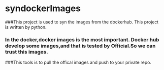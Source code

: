 # syndockerImages

###This project is used to syn the images from the dockerhub. This project is written by python.

### In the docker,docker images is the most important. Docker hub develop some images,and that is tested by Official.So we can trust this images.

###This tools is to pull the offical images and push to your private repo.
